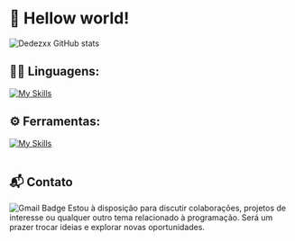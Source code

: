 # 👋 Hellow world!

![Dedezxx GitHub stats](https://github-readme-stats.vercel.app/api?username=dedezxx&show_icons=true&theme=dark)

## 👨‍💻 Linguagens: 
[![My Skills](https://skillicons.dev/icons?i=html,css,js,ts,vite,react,solidjs,svelte,lua,bun,tailwind,discordbots)](https://skillicons.dev)

## ⚙️ Ferramentas:
[![My Skills](https://skillicons.dev/icons?i=git,github,vscode,figma,discord)](https://skillicons.dev)<br><br>

## 📬 Contato
![Gmail Badge](https://img.shields.io/badge/contatosynapsedevelopment@gmail.com-006bed?style=flat-square&logo=Gmail&logoColor=white&link=mailto:rafaelandradee224@gmail.com)
Estou à disposição para discutir colaborações, projetos de interesse ou qualquer outro tema relacionado à programação. Será um prazer trocar ideias e explorar novas oportunidades. 
